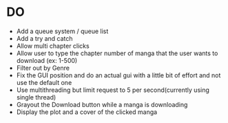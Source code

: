 # DO 
- Add a queue system / queue list
- Add a try and catch
- Allow multi chapter clicks
- Allow user to type the chapter number of manga that the user wants to download (ex: 1-500)
- Filter out by Genre
- Fix the GUI position and do an actual gui with a little bit of effort and not use the default one
- Use multithreading but limit request to 5 per second(currently using single thread)
- Grayout the Download button while a manga is downloading
- Display the plot and a cover of the clicked manga
